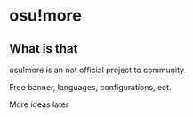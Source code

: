 # **osu!more**

## What is that

osu!more is an not official project to community

Free banner, languages, configurations, ect.

More ideas later
